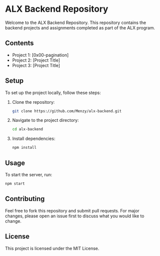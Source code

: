 # ALX Backend Repository

Welcome to the ALX Backend Repository. This repository contains the backend projects and assignments completed as part of the ALX program.

## Contents

- Project 1: [0x00-pagination]
- Project 2: [Project Title]
- Project 3: [Project Title]

## Setup

To set up the project locally, follow these steps:

1. Clone the repository:
    ```bash
    git clone https://github.com/Menzy/alx-backend.git
    ```
2. Navigate to the project directory:
    ```bash
    cd alx-backend
    ```
3. Install dependencies:
    ```bash
    npm install
    ```

## Usage

To start the server, run:
```bash
npm start
```

## Contributing

Feel free to fork this repository and submit pull requests. For major changes, please open an issue first to discuss what you would like to change.

## License

This project is licensed under the MIT License.
